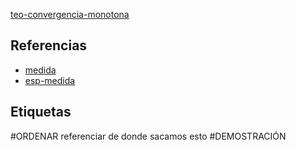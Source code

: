 [teo-convergencia-monotona](pdf/teo-convergencia-monotona.pdf)

## Referencias
- [medida](./medida.md)
- [esp-medida](./esp-medida.md)

## Etiquetas
#ORDENAR referenciar de donde sacamos esto
#DEMOSTRACIÓN 

